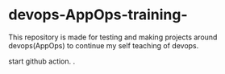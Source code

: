 # devops-AppOps-training-
This repository is made for testing and making projects around devops(AppOps) to continue my self teaching of devops.

start github action. .